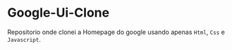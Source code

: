 # Google-Ui-Clone
 Repositorio onde clonei a Homepage do google usando apenas `Html`, `Css` e `Javascript`.
